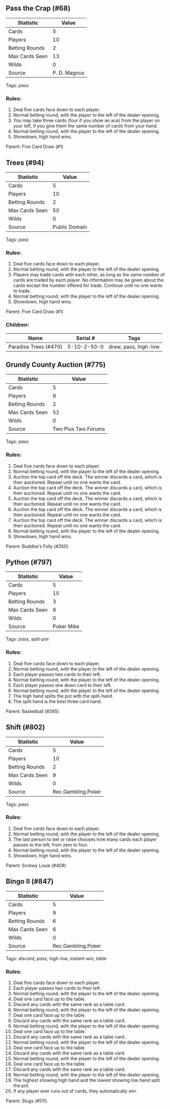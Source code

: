 ## Pass the Crap (#68)

|Statistic|Value|
|---------|-----|
|Cards|5|
|Players|10|
|Betting Rounds|2|
|Max Cards Seen|13|
|Wilds|0|
|Source|P. D. Magnus|
Tags: *pass*
### Rules:
1. Deal five cards face down to each player.
2. Normal betting round, with the player to the left of the dealer opening.
3. You may take three cards (four if you show an ace) from the player on your left, if you give them the same number of cards from your hand.
4. Normal betting round, with the player to the left of the dealer opening.
5. Showdown, high hand wins.

Parent: Five Card Draw (#1)


## Trees (#94)

|Statistic|Value|
|---------|-----|
|Cards|5|
|Players|10|
|Betting Rounds|2|
|Max Cards Seen|50|
|Wilds|0|
|Source|Public Domain|
Tags: *pass*
### Rules:
1. Deal five cards face down to each player.
2. Normal betting round, with the player to the left of the dealer opening.
3. Players may trade cards with each other, as long as the same number of cards are traded by each player. No information may be given about the cards except the number offered for trade. Continue until no one wants to trade.
4. Normal betting round, with the player to the left of the dealer opening.
5. Showdown, high hand wins.

Parent: Five Card Draw (#1)
### Children:

|Name|Serial #|Tags|
|----|--------|----|
|Paradise Trees (#470)|5-10-2-50-0|draw, pass, high-low


## Grundy County Auction (#775)

|Statistic|Value|
|---------|-----|
|Cards|5|
|Players|9|
|Betting Rounds|2|
|Max Cards Seen|52|
|Wilds|0|
|Source|Two Plus Two Forums|
Tags: *pass*
### Rules:
1. Deal five cards face down to each player.
2. Normal betting round, with the player to the left of the dealer opening.
3. Auction the top card off the deck. The winner discards a card, which is then auctioned. Repeat until no one wants the card.
4. Auction the top card off the deck. The winner discards a card, which is then auctioned. Repeat until no one wants the card.
5. Auction the top card off the deck. The winner discards a card, which is then auctioned. Repeat until no one wants the card.
6. Auction the top card off the deck. The winner discards a card, which is then auctioned. Repeat until no one wants the card.
7. Auction the top card off the deck. The winner discards a card, which is then auctioned. Repeat until no one wants the card.
8. Normal betting round, with the player to the left of the dealer opening.
9. Showdown, high hand wins.

Parent: Buddha's Folly (#350)


## Python (#797)

|Statistic|Value|
|---------|-----|
|Cards|5|
|Players|10|
|Betting Rounds|3|
|Max Cards Seen|8|
|Wilds|0|
|Source|Poker Mike|
Tags: *pass, split-pot*
### Rules:
1. Deal five cards face down to each player.
2. Normal betting round, with the player to the left of the dealer opening.
3. Each player passes two cards to their left.
4. Normal betting round, with the player to the left of the dealer opening.
5. Each player passes one down card to their left.
6. Normal betting round, with the player to the left of the dealer opening.
7. The high hand splits the pot with the split-hand.
8. The split hand is the best three card hand.

Parent: Basketball (#395)


## Shift (#802)

|Statistic|Value|
|---------|-----|
|Cards|5|
|Players|10|
|Betting Rounds|2|
|Max Cards Seen|9|
|Wilds|0|
|Source|Rec.Gambling.Poker|
Tags: *pass*
### Rules:
1. Deal five cards face down to each player.
2. Normal betting round, with the player to the left of the dealer opening.
3. The last person to bet or raise chooses how many cards each player passes to the left, from zero to four.
4. Normal betting round, with the player to the left of the dealer opening.
5. Showdown, high hand wins.

Parent: Screwy Louie (#408)


## Bingo II (#847)

|Statistic|Value|
|---------|-----|
|Cards|5|
|Players|9|
|Betting Rounds|6|
|Max Cards Seen|6|
|Wilds|0|
|Source|Rec.Gambling.Poker|
Tags: *discard, pass, high-low, instant-win, table*
### Rules:
1. Deal five cards face down to each player.
2. Each player passes two cards to their left.
3. Normal betting round, with the player to the left of the dealer opening.
4. Deal one card face up to the table.
5. Discard any cards with the same rank as a table card.
6. Normal betting round, with the player to the left of the dealer opening.
7. Deal one card face up to the table.
8. Discard any cards with the same rank as a table card.
9. Normal betting round, with the player to the left of the dealer opening.
10. Deal one card face up to the table.
11. Discard any cards with the same rank as a table card.
12. Normal betting round, with the player to the left of the dealer opening.
13. Deal one card face up to the table.
14. Discard any cards with the same rank as a table card.
15. Normal betting round, with the player to the left of the dealer opening.
16. Deal one card face up to the table.
17. Discard any cards with the same rank as a table card.
18. Normal betting round, with the player to the left of the dealer opening.
19. The highest showing high hand and the lowest showing low hand split the pot.
20. If any player ever runs out of cards, they automatically win.

Parent: Slugs (#511)


